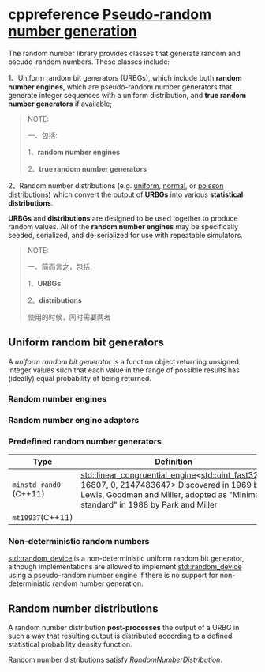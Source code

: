 # cppreference [Pseudo-random number generation](https://en.cppreference.com/w/cpp/numeric/random)

The random number library provides classes that generate random and pseudo-random numbers. These classes include:

1、Uniform random bit generators (URBGs), which include both **random number engines**, which are pseudo-random number generators that generate integer sequences with a uniform distribution, and **true random number generators** if available;

> NOTE:
>
> 一、包括:
>
> 1、**random number engines**
>
> 2、**true random number generators** 

2、Random number distributions (e.g. [uniform](https://en.cppreference.com/w/cpp/numeric/random/uniform_int_distribution), [normal](https://en.cppreference.com/w/cpp/numeric/random/normal_distribution), or [poisson distributions](https://en.cppreference.com/w/cpp/numeric/random/poisson_distribution)) which convert the output of **URBGs** into various **statistical distributions**.



**URBGs** and **distributions** are designed to be used together to produce random values. All of the **random number engines** may be specifically seeded, serialized, and de-serialized for use with repeatable simulators.

> NOTE:
>
> 一、简而言之，包括:
>
> 1、**URBGs**
>
> 2、**distributions** 
>
> 使用的时候，同时需要两者



## Uniform random bit generators

A *uniform random bit generator* is a function object returning unsigned integer values such that each value in the range of possible results has (ideally) equal probability of being returned.

### Random number engines



### Random number engine adaptors



### Predefined random number generators

| Type                   | Definition                                                   |
| ---------------------- | ------------------------------------------------------------ |
| `minstd_rand0` (C++11) | [std::linear_congruential_engine](https://en.cppreference.com/w/cpp/numeric/random/linear_congruential_engine)<[std::uint_fast32_t](https://en.cppreference.com/w/cpp/types/integer), 16807, 0, 2147483647> Discovered in 1969 by Lewis, Goodman and Miller, adopted as "Minimal standard" in 1988 by Park and Miller |
| `mt19937`(C++11)       |                                                              |

### Non-deterministic random numbers

[std::random_device](https://en.cppreference.com/w/cpp/numeric/random/random_device) is a non-deterministic uniform random bit generator, although implementations are allowed to implement [std::random_device](https://en.cppreference.com/w/cpp/numeric/random/random_device) using a pseudo-random number engine if there is no support for non-deterministic random number generation.



## Random number distributions

A random number distribution **post-processes** the output of a URBG in such a way that resulting output is distributed according to a defined statistical probability density function.

Random number distributions satisfy [*RandomNumberDistribution*](https://en.cppreference.com/w/cpp/named_req/RandomNumberDistribution).

